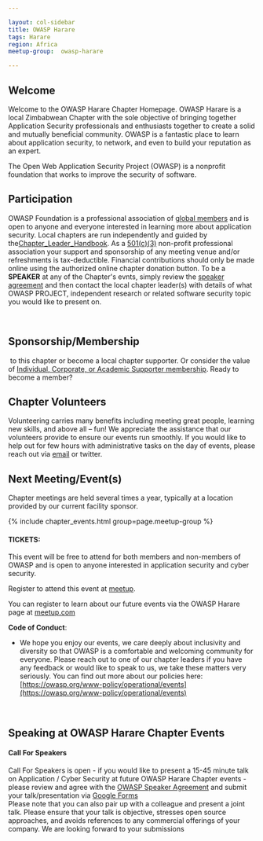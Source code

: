 ```yaml
---

layout: col-sidebar
title: OWASP Harare
tags: Harare
region: Africa
meetup-group:  owasp-harare

---
```

## Welcome
Welcome to the OWASP Harare Chapter Homepage. OWASP Harare is a local Zimbabwean Chapter with the sole objective of bringing together Application Security professionals and enthusiasts together to create a solid and mutually beneficial community. OWASP is a fantastic place to learn about application security, to network, and even to build your reputation as an expert.

The Open Web Application Security Project (OWASP) is a nonprofit foundation that works to improve the security of software.
<br/>


## Participation

OWASP Foundation is a professional association of [ global members](https://owasp.org/membership/) and is open to anyone and everyone interested in learning more about application security. Local chapters are run independently and guided by the[Chapter\_Leader\_Handbook](https://owasp.org/www-policy/operational/chapter-handbook-existing). As a [501(c)(3)](https://owasp.org/about/) non-profit professional association your support and sponsorship of any meeting venue and/or refreshments is tax-deductible. Financial contributions should only be made online using the authorized online chapter donation button. To be a <b>SPEAKER</b> at
any of the Chapter's evnts, simply review the [ speaker agreement](https://owasp.org/www-policy/legal/speaker-agreement) and then contact the local chapter leader(s) with details of what OWASP PROJECT, independent research or related software security topic you would like to present on.

<br/>

## Sponsorship/Membership

<a href="https://owasp.org/donate/" target="_blank"><img src="assets/images/Btn_donate_SM.gif" alt=""/></a> to this
chapter or become a local chapter supporter. Or consider the value of [Individual, Corporate, or Academic Supporter membership](https://owasp.org/membership/). Ready to become a member? <a href="https://owasp.org/membership/" target="_blank"><img src="assets/images/75px-Join_Now_BlueIcon.jpeg" alt=""/></a>
<br/>

## Chapter Volunteers

Volunteering carries many benefits including meeting great people, learning new skills, and above all – fun\! We appreciate the assistance
that our volunteers provide to ensure our events run smoothly. If you would like to help out for few hours with administrative tasks on the
day of events, please reach out via [email](mailto://donald.munengiwa@owasp.org) or twitter.
<br/>

## Next Meeting/Event(s)

Chapter meetings are held several times a year, typically at a location
provided by our current facility sponsor.

{% include chapter_events.html group=page.meetup-group %}

<script type='text/javascript'>
  $(function(){
    $(".timeclass").hover(function() {
      utc_str = $(this).text();
      ndx = utc_str.indexOf(':');
      st_hour_str = utc_str.substring(0, ndx);
      st_min_str = utc_str.substring(ndx + 1, ndx + 3);
      utc_dt = luxon.DateTime.utc(2020, 06, 06, parseInt(st_hour_str), parseInt(st_min_str), 0);
      start_dt = utc_dt.setZone(luxon.DateTime.local().zoneName);

      ndx = utc_str.lastIndexOf(':');
      end_hour_str = utc_str.substring(ndx - 2, ndx - 1);
      end_min_str = utc_str.substring(ndx + 1, ndx + 3);
      utc_dt = luxon.DateTime.utc(2020, 06, 06, parseInt(end_hour_str), parseInt(end_min_str), 0);
      end_dt = utc_dt.setZone(luxon.DateTime.local().zoneName);
      popstr = start_dt.toLocaleString(luxon.DateTime.TIME_WITH_SECONDS) + ' to ' + end_dt.toLocaleString(luxon.DateTime.TIME_WITH_SHORT_OFFSET);
      $(this).prop('title', popstr);
    });
  });

  
</script>

#### TICKETS:

This event will be free to attend for both members and non-members of
OWASP and is open to anyone interested in application security and cyber
security.

Register to attend this event at [meetup](https://www.meetup.com/OWASP-Harare-Chapter/events/). 

You can register to learn about our future events via the OWASP Harare page at
[meetup.com](https://www.meetup.com/OWASP-Harare-Chapter/)

**Code of Conduct**:

  -   
    We hope you enjoy our events, we care deeply about inclusivity and
    diversity so that OWASP is a comfortable and welcoming community for
    everyone. Please reach out to one of our chapter leaders if you have
    any feedback or would like to speak to us, we take these matters
    very seriously. You can find out more about our policies here:
    [https://owasp.org/www-policy/operational/events](https://owasp.org/www-policy/operational/events)

<br/>

## Speaking at OWASP Harare Chapter Events

#### Call For Speakers

Call For Speakers is open - if you would like to present a 15-45 minute
talk on Application / Cyber Security at future OWASP Harare Chapter
events - please review and agree with the [ OWASP Speaker
Agreement](https://owasp.org/www-policy/legal/speaker-agreement) and submit your
talk/presentation via [Google
Forms](https://forms.gle/A3GG9X9qEFrPDL85A)
<br/>
Please note that you can also pair up with a colleague and present a
joint talk. Please ensure that your talk is objective, stresses open
source approaches, and avoids references to any commercial offerings of
your company. We are looking forward to your submissions
